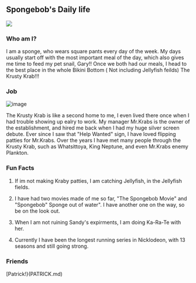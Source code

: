 ## Spongebob's Daily life

![](https://media0.giphy.com/media/l3nFk2DKcnxDdZVq8/giphy.gif)


### Who am I?

I am a sponge, who wears square pants every day of the week. My days usually start off with the most important meal
of the day, which also gives me time to feed my pet snail, Gary!! Once we both had our meals, I head to the best place
in the whole Bikini Bottom ( Not including Jellyfish feilds) The Krusty Krab!!!

### Job
![image](https://user-images.githubusercontent.com/63080217/107312040-2de9e600-6a55-11eb-9a9c-27e42aef6a5d.png)

The Krusty Krab is like a second home to me, I even lived there once when I had trouble showing up ealry to work.
My manager Mr.Krabs is the owner of the establishment, and hired me back when I had my huge silver screen debute. 
Ever since I saw that "Help Wanted" sign, I have loved flipping patties for Mr.Krabs. Over the years I have met many
people through the Krusty Krab, such as Whatsittoya, King Neptune, and even Mr.Krabs enemy Plankton.




### Fun Facts

1. If im not making Kraby patties, I am catching Jellyfish, in the Jellyfish fields.

2. I have had two movies made of me so far, "The Spongebob Movie" and "Spongebob" Sponge out of water". I
have another one on the way, so be on the look out.

3. When I am not ruining Sandy's expirments, I am doing Ka-Ra-Te with her.

4. Currently I have been the longest running series in Nicklodeon, with  13 seasons and still going strong.


### Friends

[Patrick!}(PATRICK.md)
